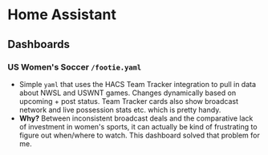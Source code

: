 # Home Assistant


## Dashboards

### US Women's Soccer `/footie.yaml`
- Simple `yaml` that uses the HACS Team Tracker integration to pull in data about NWSL and USWNT games. Changes dynamically based on upcoming + post status. Team Tracker cards also show broadcast network and live possession stats etc. which is pretty handy.
- **Why?** Between inconsistent broadcast deals and the comparative lack of investment in women's sports, it can actually be kind of frustrating to figure out when/where to watch. This dashboard solved that problem for me. 
